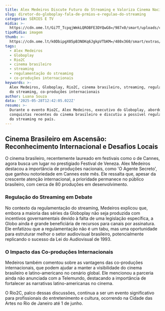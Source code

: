 ```yaml
---
title: Alex Medeiros Discute Futuro do Streaming e Valoriza Cinema Nacional no Rio2C
slug: diretor-do-globoplay-fala-de-prmios-e-regulao-do-streaming
categoria: SÉRIES E TV
midia: >-
  https://cdn.ome.lt/Gi7T_TcpqjWmkLQROBFE3DYQwG8=/987x0/smart/uploads/conteudo/fotos/alex-medeiros-rio2c.png
tipoMidia: imagem
thumb: >-
  https://cdn.ome.lt/k0DbipgX05pB3NOKq6JgkpVTbKM=/480x360/smart/extras/conteudos/alex-medeiros-rio2c.png
tags:
  - Alex Medeiros
  - Globoplay
  - Rio2C
  - cinema brasileiro
  - streaming
  - regulamentação do streaming
  - co-produções internacionais
keywords: >-
  Alex Medeiros, Globoplay, Rio2C, cinema brasileiro, streaming, regulamentação
  do streaming, co-produções internacionais
author: Luana Souza
data: '2025-05-28T12:42:05.022Z'
resumo: >-
  Durante o evento Rio2C, Alex Medeiros, executivo do Globoplay, abordou as
  conquistas recentes do cinema brasileiro e discutiu a possível regulamentação
  do streaming no país.
---
```


## Cinema Brasileiro em Ascensão: Reconhecimento Internacional e Desafios Locais

O cinema brasileiro, recentemente laureado em festivais como o de Cannes, agora busca um lugar no prestigiado Festival de Veneza. Alex Medeiros destacou a importância de produções nacionais, como 'O Agente Secreto', que ganhou notoriedade em Cannes este mês. Ele ressalta que, apesar da crescente atenção internacional, a prioridade permanece no público brasileiro, com cerca de 80 produções em desenvolvimento.

### Regulação do Streaming em Debate

No contexto da regulamentação do streaming, Medeiros explicou que, embora a maioria das séries da Globoplay não seja produzida com incentivos governamentais devido à falta de uma legislação específica, a Globo ainda é grande beneficiária de recursos para canais por assinatura. Ele enfatizou que a regulamentação não é um tabu, mas uma oportunidade para estruturar melhor o setor audiovisual brasileiro, potencialmente replicando o sucesso da Lei do Audiovisual de 1993.

### O Impacto das Co-produções Internacionais

Medeiros também comentou sobre as vantagens das co-produções internacionais, que podem ajudar a manter a visibilidade do cinema brasileiro e latino-americano no cenário global. Ele mencionou a parceria ainda não anunciada com a Telemundo, destacando a importância de fortalecer as narrativas latino-americanas no cinema.

O Rio2C, palco dessas discussões, continua a ser um evento significativo para profissionais do entretenimento e cultura, ocorrendo na Cidade das Artes no Rio de Janeiro até 1 de junho.
